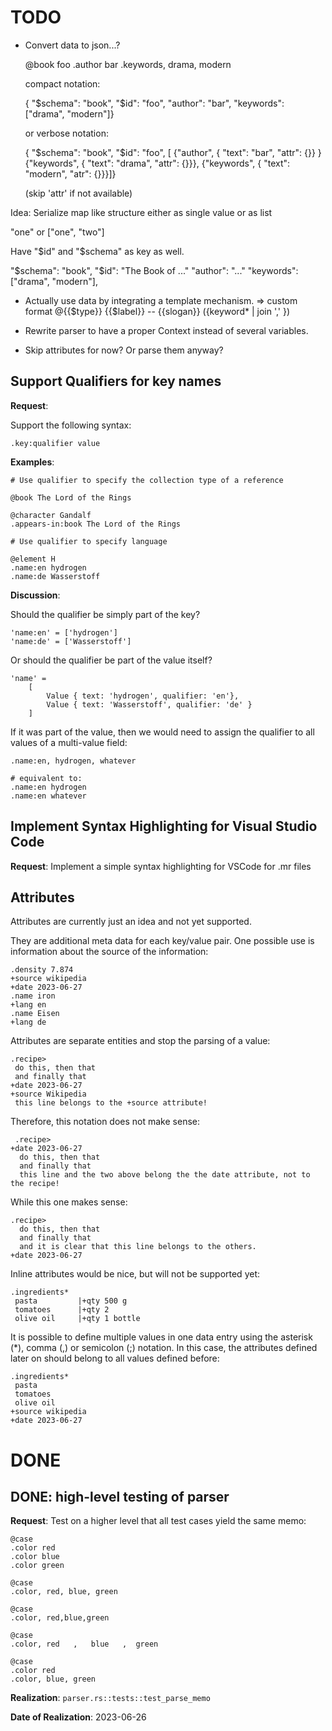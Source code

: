
# TODO

- Convert data to json...?

    @book foo
    .author bar
    .keywords, drama, modern

    compact notation:

    { "$schema": "book", "$id": "foo", "author": "bar", "keywords": ["drama", "modern"]}

    or verbose notation:

    { "$schema": "book", "$id": "foo",
      [ {"author", { "text": "bar", "attr": {}} }
        {"keywords", { "text": "drama", "attr": {}}},
        {"keywords", { "text": "modern", "atr": {}}}]}

    (skip 'attr' if not available)

Idea: Serialize map like structure either as single value or as list

  "one"  or ["one", "two"]

  Have "$id" and "$schema" as key as well.

  "$schema": "book",
  "$id": "The Book of ..."
  "author": "..."
  "keywords": ["drama", "modern"],

- Actually use data by integrating a template mechanism.
  => custom format
  @{{$type}} {{$label}} -- {{slogan}} ({keyword* | join ',' }) 

- Rewrite parser to have a proper Context instead of several variables.
- Skip attributes for now? Or parse them anyway?


## Support Qualifiers for key names

**Request**:

Support the following syntax:

```
.key:qualifier value
```

**Examples**:

```
# Use qualifier to specify the collection type of a reference

@book The Lord of the Rings

@character Gandalf
.appears-in:book The Lord of the Rings
```

```
# Use qualifier to specify language

@element H
.name:en hydrogen
.name:de Wasserstoff
```

**Discussion**:

Should the qualifier be simply part of the key?

```
'name:en' = ['hydrogen']
'name:de' = ['Wasserstoff']
```

Or should the qualifier be part of the value itself?

```
'name' =
    [ 
        Value { text: 'hydrogen', qualifier: 'en'},
        Value { text: 'Wasserstoff', qualifier: 'de' }
    ]
```

If it was part of the value, then we would need to assign the qualifier to all values of a multi-value field:
```
.name:en, hydrogen, whatever

# equivalent to:
.name:en hydrogen
.name:en whatever
```



## Implement Syntax Highlighting for Visual Studio Code

**Request**: Implement a simple syntax highlighting for VSCode for .mr files

## Attributes

Attributes are currently just an idea and not yet supported.

They are additional meta data for each key/value pair. One possible use is information about the source of the information:

    .density 7.874
    +source wikipedia
    +date 2023-06-27
    .name iron
    +lang en
    .name Eisen
    +lang de

Attributes are separate entities and stop the parsing of a value:

    .recipe>
     do this, then that
     and finally that
    +date 2023-06-27
    +source Wikipedia
     this line belongs to the +source attribute!

Therefore, this notation does not make sense:

     .recipe>
    +date 2023-06-27
      do this, then that
      and finally that
      this line and the two above belong the the date attribute, not to the recipe!


While this one makes sense:

    .recipe>
      do this, then that
      and finally that
      and it is clear that this line belongs to the others.
    +date 2023-06-27


Inline attributes would be nice, but will not be supported yet:

    .ingredients*
     pasta         |+qty 500 g
     tomatoes      |+qty 2
     olive oil     |+qty 1 bottle


It is possible to define multiple values in one data entry using the asterisk (*), comma (,) or semicolon (;) notation. In this case, the attributes defined later on should belong to all values defined before:

    .ingredients*
     pasta
     tomatoes
     olive oil
    +source wikipedia
    +date 2023-06-27


# DONE

## DONE: high-level testing of parser

**Request**: Test on a higher level that all test cases yield the same memo:

```
@case
.color red
.color blue
.color green

@case
.color, red, blue, green

@case
.color, red,blue,green

@case
.color, red   ,   blue   ,  green  

@case
.color red
.color, blue, green
```

**Realization**: `parser.rs::tests::test_parse_memo`

**Date of Realization**: 2023-06-26

